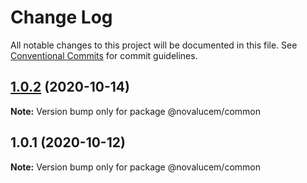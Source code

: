 # Change Log

All notable changes to this project will be documented in this file.
See [Conventional Commits](https://conventionalcommits.org) for commit guidelines.

## [1.0.2](https://github.com/lucemans/novalucem/compare/@novalucem/common@1.0.1...@novalucem/common@1.0.2) (2020-10-14)

**Note:** Version bump only for package @novalucem/common





## 1.0.1 (2020-10-12)

**Note:** Version bump only for package @novalucem/common
